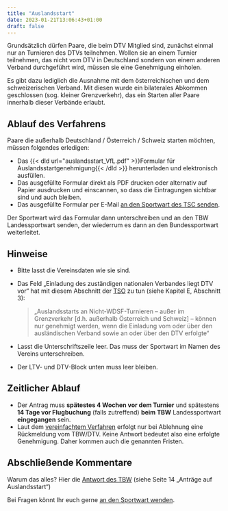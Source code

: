 ```yaml
---
title: "Auslandsstart"
date: 2023-01-21T13:06:43+01:00
draft: false
---
```


Grundsätzlich dürfen Paare, die beim DTV Mitglied sind, zunächst einmal nur an Turnieren des DTVs teilnehmen.
Wollen sie an einem Turnier teilnehmen, das nicht vom DTV in Deutschland sondern von einem anderen Verband durchgeführt wird, müssen sie eine Genehmigung einholen.

Es gibt dazu lediglich die Ausnahme mit dem österreichischen und dem schweizerischen Verband.
Mit diesen wurde ein bilaterales Abkommen geschlossen (sog. kleiner Grenzverkehr), das ein Starten aller Paare innerhalb dieser Verbände erlaubt.

## Ablauf des Verfahrens

Paare die außerhalb Deutschland / Österreich / Schweiz starten möchten, müssen folgendes erledigen:

-   Das {{< dld url="auslandsstart_VfL.pdf" >}}Formular für Auslandsstartgenehmigung{{< /dld >}} herunterladen und elektronisch ausfüllen.
-   Das ausgefüllte Formular direkt als PDF drucken oder alternativ auf Papier ausdrucken und einscannen, so dass die Eintragungen sichtbar sind und auch bleiben.
-   Das ausgefüllte Formular per E-Mail [an den Sportwart des TSC senden](mailto:sportwart@tanzsportclub.vfl-sindelfingen.de).

Der Sportwart wird das Formular dann unterschreiben und an den TBW Landessportwart senden, der wiederrum es dann an den Bundessportwart weiterleitet.

## Hinweise

-   Bitte lasst die Vereinsdaten wie sie sind.
-   Das Feld „Einladung des zuständigen nationalen Verbandes liegt DTV vor“ hat mit diesem Abschnitt der [TSO](https://www.tanzsport.de/de/sportwelt/sportbetrieb/turnier-und-sportordnung-tso) zu tun (siehe Kapitel E, Abschnitt 3):
    
    > „Auslandsstarts an Nicht-WDSF-Turnieren – außer im Grenzverkehr \[d.h. außerhalb Österreich und Schweiz\] – können nur genehmigt werden, wenn die Einladung vom oder über den ausländischen Verband sowie an oder über den DTV erfolgte“
    
-   Lasst die Unterschriftszeile leer. Das muss der Sportwart im Namen des Vereins unterschreiben.
-   Der LTV- und DTV-Block unten muss leer bleiben.

## Zeitlicher Ablauf

-   Der Antrag muss **spätestes 4 Wochen vor dem Turnier** und spätestens **14 Tage vor Flugbuchung** (falls zutreffend) **beim TBW** Landessportwart **eingegangen** sein.
-   Laut dem [vereinfachtem Verfahren](https://www.tanzsport.de/de/news/news-reader/imported-7-3a38b9f5-87e1-49e2-9bcc-0b232a0e482e) erfolgt nur bei Ablehnung eine Rückmeldung vom TBW/DTV. Keine Antwort bedeutet also eine erfolgte Genehmigung. Daher kommen auch die genannten Fristen.

## Abschließende Kommentare

Warum das alles? Hier die [Antwort des TBW](https://www.tbw.de/fileadmin/dokumente/archiv_verbandstag/Verbandsmitteilungen/Verbandsmitteilungen_2004-02.pdf) (siehe Seite 14 „Anträge auf Auslandsstart“)

Bei Fragen könnt Ihr euch gerne [an den Sportwart wenden](mailto:sportwart@tanzsportclub.vfl-sindelfingen.de).
